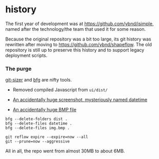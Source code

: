 # history

The first year of development was at https://github.com/ybnd/isimple, named after the technology/the team that used it for some reason. 

Because the original repository was a bit too large, its git history was rewritten after moving to https://github.com/ybnd/shapeflow. The old repository is still up to preserve this history and to support legacy deployment scripts.

### The purge

[git-sizer](https://github.com/github/git-sizer/) and [bfg](https://rtyley.github.io/bfg-repo-cleaner/) are nifty tools.

* Removed compiled Javascript from `ui/dist/`

* [An accidentally huge screenshot, mysteriously named datetime](https://github.com/ybnd/isimple/commit/b65a0fe914a44bff6b2bba4ed155a9cd24d54e10)
* [An accidentally huge BMP file](https://github.com/ybnd/isimple/commit/af1b251b90efcd670d220de8f25975ff7bc8321d)

```shell
bfg --delete-folders dist .
bfg --delete-files datetime .
bfg --delete-files img.bmp .

git reflow expire --expire=now --all
git --prune=now --aggressive
```

All in all, the repo went from almost 30MB to about 6MB.
